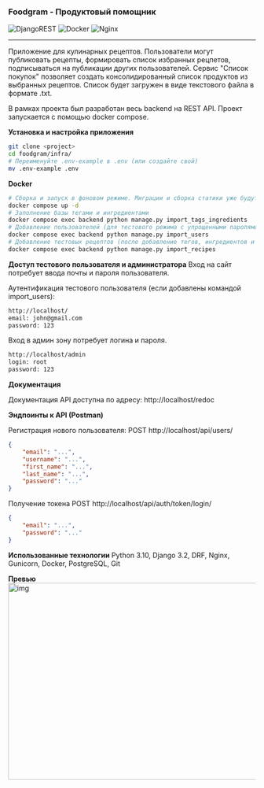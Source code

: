 ### Foodgram - Продуктовый помощник
![DjangoREST](https://img.shields.io/badge/DJANGO-REST-ff1709?style=for-the-badge&logo=django&logoColor=white&color=ff1709&labelColor=gray) ![Docker](https://img.shields.io/badge/docker-%230db7ed.svg?style=for-the-badge&logo=docker&logoColor=white) ![Nginx](https://img.shields.io/badge/nginx-%23009639.svg?style=for-the-badge&logo=nginx&logoColor=white)

---

Приложение для кулинарных рецептов. Пользователи могут публиковать рецепты, формировать список избранных рецпетов, подписываться на публикации других пользователей.
Сервис "Список покупок" позволяет создать консолидированный список продуктов из выбранных рецептов. Список будет загружен в виде текстового файла в формате .txt.

В рамках проекта был разработан весь backend на REST API. Проект запускается с помощью docker compose.

**Установка и настройка приложения**

```bash
git clone <project>
cd foodgram/infra/
# Переименуйте .env-example в .env (или создайте свой)
mv .env-example .env
```

**Docker**
```bash
# Сборка и запуск в фоновом режиме. Миграции и сборка статики уже будут выполнены.
docker compose up -d
# Заполнение базы тегами и ингредиентами
docker compose exec backend python manage.py import_tags_ingredients
# Добавление пользователей (для тестового режима с упрощенными паролями)
docker compose exec backend python manage.py import_users
# Добавление тестовых рецептов (после добавление тегов, ингредиентов и пользователей)
docker compose exec backend python manage.py import_recipes
```

**Доступ тестового пользователя и администратора**
Вход на сайт потребует ввода почты и пароля пользователя.

Аутентификация тестового пользователя (если добавлены командой import_users):
```bash
http://localhost/
email: john@gmail.com
password: 123
```
Вход в админ зону потребует логина и пароля.
```bash
http://localhost/admin
login: root
password: 123
```

**Документация**

Документация API доступна по адресу: http://localhost/redoc

**Эндпоинты к API (Postman)**

Регистрация нового пользователя:
POST http://localhost/api/users/
```json
{
    "email": "...",
    "username": "...",
    "first_name": "...",
    "last_name": "...",
    "password": "..."
}
```
Получение токена
POST http://localhost/api/auth/token/login/
```json
{
    "email": "...",
    "password": "..."
}
```

**Использованные технологии**
Python 3.10, Django 3.2, DRF, Nginx, Gunicorn, Docker, PostgreSQL, Git

**Превью** 
<img src="https://github.com/wenerikk5/foodgram/blob/master/backend/media/recipes/images/preview.jpg" alt="img" width="600" height='400'>